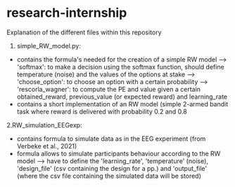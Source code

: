 # research-internship

Explanation of the different files within this repository 
1. simple_RW_model.py:
- contains the formula's needed for the creation of a simple RW model 
  --> 'softmax': to make a decision using the softmax function, should define temperature (noise) and the values of the options at stake
  --> 'choose_option': to choose an option with a certain probability 
  --> 'rescorla_wagner': to compute the PE and value given a certain obtained_reward, previous_value (or expected reward) and learning_rate
- contains a short implementation of an RW model (simple 2-armed bandit task where reward is delivered with probability 0.2 and 0.8 
  
2.RW_simulation_EEGexp: 
- contains formula to simulate data as in the EEG experiment (from Verbeke et al., 2021)
- formula allows to simulate participants behaviour according to the RW model 
  --> have to define the 'learning_rate', 'temperature' (noise), 'design_file' (csv containing the design for a pp.) 
      and 'output_file' (where the csv file containing the simulated data will be stored)
